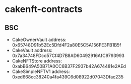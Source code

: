 # cakenft-contracts

## BSC
- CakeOwnerVault address: 0x65748D91b52Ec5Dfd4F2a80E5C5A156FE3FB1B5f
- CakeVault address: 0x7a34748FDcd57Cf4D7B8AD60492916AfC9793993
- CakeNFTStore address: 0xabB649A50B71A0CC6B37F2937b42A674481e2AEd
- CakeSimpleNFTV1 address: 0xed668cc38240a4fa439C6d08922d07043Dfac235